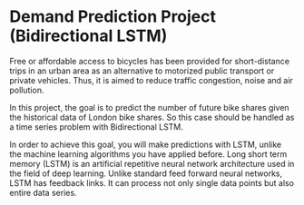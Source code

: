# Demand Prediction Project (Bidirectional LSTM)

Free or affordable access to bicycles has been provided for short-distance trips in an urban area as an alternative to motorized public transport or private vehicles. Thus, it is aimed to reduce traffic congestion, noise and air pollution.

In this project, the goal is to predict the number of future bike shares given the historical data of London bike shares. So this case should be handled as a time series problem with Bidirectional LSTM.

In order to achieve this goal, you will make predictions with LSTM, unlike the machine learning algorithms you have applied before. Long short term memory (LSTM) is an artificial repetitive neural network architecture used in the field of deep learning. Unlike standard feed forward neural networks, LSTM has feedback links. It can process not only single data points but also entire data series.

